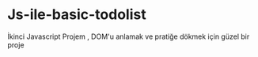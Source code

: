 # Js-ile-basic-todolist
İkinci Javascript Projem , DOM'u anlamak ve pratiğe dökmek için güzel bir proje
